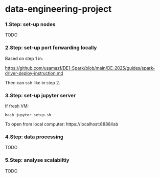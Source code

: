 # data-engineering-project

### 1.Step: set-up nodes

TODO

### 2.Step: set-up port forwarding locally

Based on step 1 in:

https://github.com/usamazf/DE1-Spark/blob/main/DE-2025/guides/spark-driver-deploy-instruction.md

Then can ssh like in step 2.

### 3.Step: set-up jupyter server

If fresh VM:

```
bash jupyter_setup.sh
```

To open from local computer: https://localhost:8888/lab

### 4.Step: data processing

TODO

### 5.Step: analyse scalabiltiy

TODO
